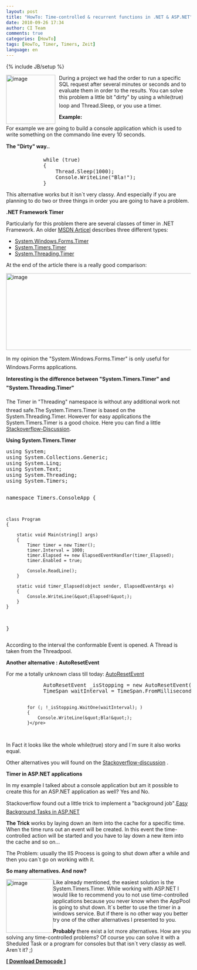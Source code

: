 ```yaml
---
layout: post
title: "HowTo: Time-controlled & recurrent functions in .NET & ASP.NET"
date: 2010-09-26 17:34
author: CI Team
comments: true
categories: [HowTo]
tags: [HowTo, Timer, Timers, Zeit]
language: en
---
```

{% include JB/setup %}
<p><img style="border-right-width: 0px; margin: 0px 10px 0px 0px; display: inline; border-top-width: 0px; border-bottom-width: 0px; border-left-width: 0px" title="image" border="0" alt="image" align="left" src="{{BASE_PATH}}/assets/wp-images-de/image1038.png" width="134" height="134" /></p>  <p>During a project we had the order to run a specific SQL request after several minutes or seconds and to evaluate them in order to the results. You can solve this problem a little bit "dirty" by using a while(true) loop and Thread.Sleep, or you use a timer.</p> <!--more--><strong>Example:</strong>  
  <p>For example we are going to build a console application which is used to write something on the commando line every 10 seconds.</p>  <p><strong>The "Dirty" way..</strong></p>  <div style="padding-bottom: 0px; margin: 0px; padding-left: 0px; padding-right: 0px; display: inline; float: none; padding-top: 0px" id="scid:812469c5-0cb0-4c63-8c15-c81123a09de7:aff75203-b58c-48bd-b4d3-217615c6b02a" class="wlWriterSmartContent">   <pre class="c#">            while (true)
            {
                Thread.Sleep(1000);
                Console.WriteLine(&quot;Bla!&quot;);
            }</pre>
</div>

<p>This alternative works but it isn´t very classy. And especially if you are planning to do two or three things in order you are going to have a problem.</p>

<p><strong>.NET Framework <strong>Timer</strong></strong></p>

<p>Particularly for this problem there are several classes of timer in .NET Framework. An older <a href="http://msdn.microsoft.com/en-us/magazine/cc164015.aspx">MSDN Articel</a> describes three different types:</p>

<ul>
  <li><a href="http://msdn.microsoft.com/de-de/library/system.windows.forms.timer(VS.80).aspx">System.Windows.Forms.Timer</a> </li>

  <li><a href="http://msdn.microsoft.com/en-us/library/system.timers.timer.aspx">System.Timers.Timer</a> </li>

  <li><a href="http://msdn.microsoft.com/de-de/library/system.threading.timer(VS.80).aspx">System.Threading.Timer</a> </li>
</ul>

<p>At the end of the article there is a really good comparison:</p>

<p><a href="{{BASE_PATH}}/assets/wp-images-de/image1039.png"><img style="border-right-width: 0px; display: inline; border-top-width: 0px; border-bottom-width: 0px; border-left-width: 0px" title="image" border="0" alt="image" src="{{BASE_PATH}}/assets/wp-images-de/image_thumb222.png" width="523" height="209" /></a></p>

<p>In my opinion the "System.Windows.Forms.Timer" is only useful for Windows.Forms applications.</p>

<p><strong>Interesting is the difference between "System.Timers.Timer" and "System.Threading.Timer"</strong></p>

<p>The Timer in "Threading" namespace is without any additional work not thread safe.The System.Timers.Timer is based on the System.Threading.Timer. However for easy applications the System.Timers.Timer is a good choice. Here you can find a little&#160; <a href="http://stackoverflow.com/questions/1416803/system-timers-timer-vs-system-threading-timer">Stackoverflow-Discussion</a>.</p>

<p><strong>Using System.Timers.Timer</strong></p>

<div style="padding-bottom: 0px; margin: 0px; padding-left: 0px; padding-right: 0px; display: inline; float: none; padding-top: 0px" id="scid:812469c5-0cb0-4c63-8c15-c81123a09de7:67d14628-1490-4bd2-8a93-e2c134a8aa90" class="wlWriterSmartContent">
  <pre class="c#">using System;
using System.Collections.Generic;
using System.Linq;
using System.Text;
using System.Threading;
using System.Timers;

namespace Timers.ConsoleApp
{

    class Program
    {

        static void Main(string[] args)
        {
            Timer timer = new Timer();
            timer.Interval = 1000;
            timer.Elapsed += new ElapsedEventHandler(timer_Elapsed);
            timer.Enabled = true;

            Console.ReadLine();
        }

        static void timer_Elapsed(object sender, ElapsedEventArgs e)
        {
            Console.WriteLine(&quot;Elapsed!&quot;);
        }
    }
}</pre>
</div>

<p>According to the interval the conformable Event is opened. A Thread is taken from the Threadpool.</p>

<p><strong>Another alternative : AutoResetEvent</strong></p>

<p>For me a totally unknown class till today: <a href="http://msdn.microsoft.com/en-us/library/system.threading.autoresetevent.aspx">AutoResetEvent</a></p>

<div style="padding-bottom: 0px; margin: 0px; padding-left: 0px; padding-right: 0px; display: inline; float: none; padding-top: 0px" id="scid:812469c5-0cb0-4c63-8c15-c81123a09de7:c56fc62e-794c-42bb-80dd-0f0446f11a6e" class="wlWriterSmartContent">
  <pre class="c#">            AutoResetEvent _isStopping = new AutoResetEvent(false);
            TimeSpan waitInterval = TimeSpan.FromMilliseconds(1000);

            for (; !_isStopping.WaitOne(waitInterval); )
            {
                Console.WriteLine(&quot;Bla!&quot;);
            }</pre>
</div>

<p>In Fact it looks like the whole while(true) story and I´m sure it also works equal.</p>

<p>Other alternatives you will found on the <a href="http://stackoverflow.com/questions/2822441/system-timers-timer-threading-timer-vs-thread-with-whileloop-thread-sleep-for-p">Stackoverflow-discussion</a> .</p>

<p><strong>Timer in ASP.NET applications </strong></p>

<p>In my example I talked about a console application but am it possible to create this for an ASP.NET application as well? Yes and No.</p>

<p>Stackoverflow found out a little trick to implement a "background job".<a href="http://blog.stackoverflow.com/2008/07/easy-background-tasks-in-aspnet/">Easy Background Tasks in ASP.NET</a></p>

<p><strong>The Trick </strong>works by laying down an item into the cache for a specific time. When the time runs out an event will be created. In this event the time-controlled action will be started and you have to lay down a new item into the cache and so on...</p>

<p>The Problem: usually the IIS Process is going to shut down after a while and then you can´t go on working with it.</p>

<p><strong>So many alternatives. And now?</strong></p>

<p><a href="{{BASE_PATH}}/assets/wp-images-de/image1040.png"><img style="border-right-width: 0px; display: inline; border-top-width: 0px; border-bottom-width: 0px; margin-left: 0px; border-left-width: 0px; margin-right: 0px" title="image" border="0" alt="image" align="left" src="{{BASE_PATH}}/assets/wp-images-de/image_thumb223.png" width="128" height="146" /></a></p>

<p>Like already mentioned, the easiest solution is the System.Timers.Timer. While working with ASP.NET I would like to recommend you to not use time-controlled applications because you never know when the AppPool is going to shut down. It´s better to use the timer in a windows service. But if there is no other way you better try one of the other alternatives I presented to you.</p>

<p><strong>Probably </strong>there exist a lot more alternatives. How are you solving any time-controlled problems? Of course you can solve it with a Sheduled Task or a program for consoles but that isn´t very classy as well. Aren´t it? ;) <strong></strong></p>

<p><strong><a href="{{BASE_PATH}}/assets/files/democode/timers/timers.zip">[ Download Democode ]</a></strong></p>
